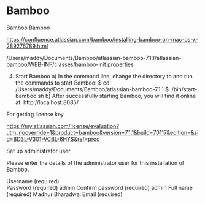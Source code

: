 # Bamboo
Bamboo
Bamboo

https://confluence.atlassian.com/bamboo/installing-bamboo-on-mac-os-x-289276789.html


/Users/maddy/Documents/Bamboo/atlassian-bamboo-7.1.1/atlassian-bamboo/WEB-INF/classes/bamboo-init.properties 


4. Start Bamboo
a) In the command line, change the directory to <Bamboo installation directory> and run the commands to start Bamboo:
$ cd /Users/maddy/Documents/Bamboo/atlassian-bamboo-7.1.1
$ ./bin/start-bamboo.sh
b) After successfully starting Bamboo, you will find it online at: http://localhost:8085/



For getting license key 



https://my.atlassian.com/license/evaluation?utm_nooverride=1&product=bamboo&version=7.1.1&build=70117&edition=&sid=BD3L-V301-VCBL-6HYS&ref=prod



Set up administrator user

Please enter the details of the administrator user for this installation of Bamboo.

Username (required)  
Password (required)  admin
Confirm password (required)  admin
Full name (required)  Madhur Bharadwaj
Email (required)  
